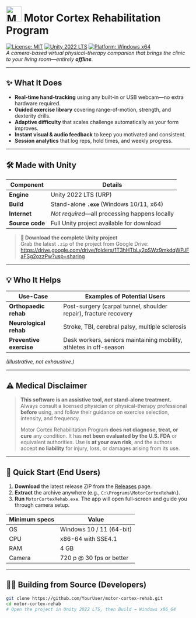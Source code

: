 # <img src="Unity Project/logo.ico" alt="Motor Cortex Rehab Logo" width="42" height="42"/> Motor Cortex Rehabilitation Program
[![License: MIT](https://img.shields.io/badge/License-MIT-green.svg)](LICENSE)
[![Unity 2022 LTS](https://img.shields.io/badge/Unity-2022_LTS-black?logo=unity)](https://unity.com/)
[![Platform: Windows x64](https://img.shields.io/badge/Platform-Windows_x64-blue)](#)  
*A camera-based virtual physical-therapy companion that brings the clinic to your living room—entirely **offline**.*

---

## ✨ What It Does
- **Real-time hand-tracking** using any built-in or USB webcam—no extra hardware required.  
- **Guided exercise library** covering range-of-motion, strength, and dexterity drills.  
- **Adaptive difficulty** that scales challenge automatically as your form improves.  
- **Instant visual & audio feedback** to keep you motivated and consistent.  
- **Session analytics** that log reps, hold times, and weekly progress.  

---

## 🛠️ Made with Unity
| Component | Details |
|-----------|---------|
| **Engine** | Unity 2022 LTS (URP) |
| **Build** | Stand-alone **`.exe`** (Windows 10/11, x64) |
| **Internet** | *Not required*—all processing happens locally |
| **Source code** | Full Unity project available for download |

> **🔗 Download the complete Unity project**  
> Grab the latest `.zip` of the project from Google Drive:  
> https://drive.google.com/drive/folders/1T3hHTbLy2oSWz9mkdqWPJFaFSg2ozzPw?usp=sharing

---

## 💡 Who It Helps
| Use-Case             | Examples of Potential Users |
|----------------------|-----------------------------|
| **Orthopaedic rehab** | Post-surgery (carpal tunnel, shoulder repair), fracture recovery |
| **Neurological rehab** | Stroke, TBI, cerebral palsy, multiple sclerosis |
| **Preventive exercise** | Desk workers, seniors maintaining mobility, athletes in off-season |

*(Illustrative, not exhaustive.)*

---

## ⚠️ Medical Disclaimer
> **This software is an assistive tool, *not* stand-alone treatment.**  
> Always consult a licensed physician or physical-therapy professional **before** using, and follow their guidance on exercise selection, intensity, and frequency.  
>  
> Motor Cortex Rehabilitation Program **does not diagnose, treat, or cure** any condition. It has **not been evaluated by the U.S. FDA** or equivalent authorities. Use is **at your own risk**, and the authors accept **no liability** for injury, loss, or damages arising from its use.

---

## 🚀 Quick Start (End Users)
1. **Download** the latest release ZIP from the [Releases](https://github.com/ericosborne97/MotorCortexRehabilitationProgram/tree/main/Releases) page.  
2. **Extract** the archive anywhere (e.g., `C:\Programs\MotorCortexRehab\`).  
3. **Run** `MotorCortexRehab.exe`. The app will open full-screen and guide you through camera setup.  

| Minimum specs | Value |
|---------------|-------|
| OS            | Windows 10 / 11 (64-bit) |
| CPU           | x86-64 with SSE4.1 |
| RAM           | 4 GB |
| Camera        | 720 p @ 30 fps or better |

---

## 🧑‍💻 Building from Source (Developers)
```bash
git clone https://github.com/YourUser/motor-cortex-rehab.git
cd motor-cortex-rehab
# Open the project in Unity 2022 LTS, then Build → Windows x86_64
